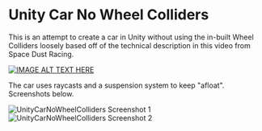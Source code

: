 # Unity Car No Wheel Colliders

This is an attempt to create a car in Unity without using the in-built Wheel Colliders loosely based off of the technical description in this video from Space Dust Racing.

[![IMAGE ALT TEXT HERE](http://img.youtube.com/vi/LG1CtlFRmpU/0.jpg)](https://youtu.be/LG1CtlFRmpU)

The car uses raycasts and a suspension system to keep "afloat". Screenshots below.

![UnityCarNoWheelColliders Screenshot 1](https://jasemagee.com/img/unitycarnowheelcolliders/car1.jpg)
![UnityCarNoWheelColliders Screenshot 2](https://jasemagee.com/img/unitycarnowheelcolliders/car2.jpg)

